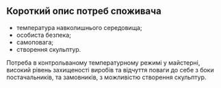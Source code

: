 
## Короткий опис потреб споживача
+ температура навколишнього середовища;
+ особиста безпека;
+ самоповага;
+ створення скульптур.

Потреба в контрольваному температурному режимі у майстерні, високий рівень захищеності виробів та відчуття поваги до себе з боки постачальників, та замовників, з можливістю створення скульптур.
